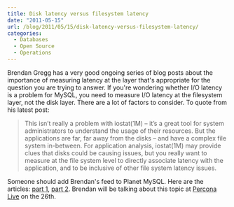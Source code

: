 ```yaml
---
title: Disk latency versus filesystem latency
date: "2011-05-15"
url: /blog/2011/05/15/disk-latency-versus-filesystem-latency/
categories:
  - Databases
  - Open Source
  - Operations
---
```

Brendan Gregg has a very good ongoing series of blog posts about the importance of measuring latency at the layer that's appropriate for the question you are trying to answer. If you're wondering whether I/O latency is a problem for MySQL, you need to measure I/O latency at the filesystem layer, not the disk layer. There are a lot of factors to consider. To quote from his latest post: 
> This isn’t really a problem with iostat(1M) – it’s a great tool for system administrators to understand the usage of their resources. But the applications are far, far away from the disks – and have a complex file system in-between. For application analysis, iostat(1M) may provide clues that disks could be causing issues, but you really want to measure at the file system level to directly associate latency with the application, and to be inclusive of other file system latency issues.

Someone should add Brendan's feed to Planet MySQL. Here are the articles: [part 1][1], [part 2][2]. Brendan will be talking about this topic at [Percona Live][3] on the 26th.

 [1]: http://dtrace.orghttp://www.xaprb.com/blogs/brendan/2011/05/11/file-system-latency-part-1/
 [2]: http://dtrace.orghttp://www.xaprb.com/blogs/brendan/2011/05/13/file-system-latency-part-2/
 [3]: http://www.percona.com/live/
